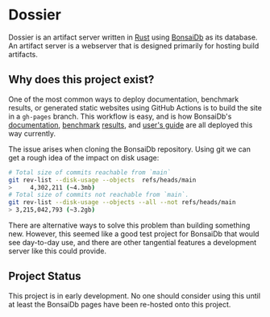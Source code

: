 # Dossier

Dossier is an artifact server written in [Rust][rust] using
[BonsaiDb][bonsaidb] as its database. An artifact server is a webserver that is
designed primarily for hosting build artifacts.

## Why does this project exist?

One of the most common ways to deploy documentation, benchmark results, or
generated static websites using GitHub Actions is to build the site in a
`gh-pages` branch. This workflow is easy, and is how BonsaiDb's
[documentation][bonsaidb-docs], [benchmark][bonsaidb-suite]
[results][bonsaidb-commerce], and [user's guide][bonsaidb-guide] are all
deployed this way currently.

The issue arises when cloning the BonsaiDb repository. Using git we can get a
rough idea of the impact on disk usage:

```sh
# Total size of commits reachable from `main`
git rev-list --disk-usage --objects  refs/heads/main
>     4,302,211 (~4.3mb)
# Total size of commits not reachable from `main`.
git rev-list --disk-usage --objects --all --not refs/heads/main
> 3,215,042,793 (~3.2gb)
```

There are alternative ways to solve this problem than building something new.
However, this seemed like a good test project for BonsaiDb that would see
day-to-day use, and there are other tangential features a development server
like this could provide.

## Project Status

This project is in early development. No one should consider using this until at
least the BonsaiDb pages have been re-hosted onto this project.

[rust]: https://rust-lang.org
[bonsaidb]: https://bonsaidb.io/
[bonsaidb-docs]: https://dev.bonsaidb.io/main/docs/bonsaidb/
[bonsaidb-suite]: https://dev.bonsaidb.io/main/benchmarks/suite/report/
[bonsaidb-commerce]: https://dev.bonsaidb.io/main/benchmarks/commerce/
[bonsaidb-guide]: https://dev.bonsaidb.io/main/guide/
